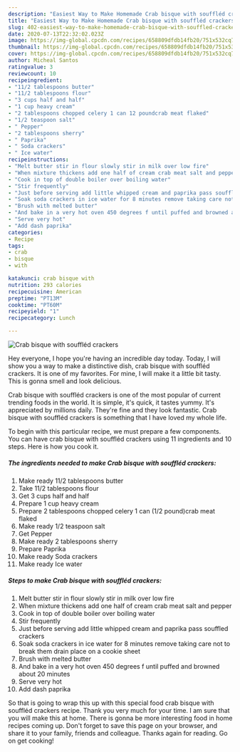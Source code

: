 ```yaml
---
description: "Easiest Way to Make Homemade Crab bisque with souffléd crackers"
title: "Easiest Way to Make Homemade Crab bisque with souffléd crackers"
slug: 402-easiest-way-to-make-homemade-crab-bisque-with-souffled-crackers
date: 2020-07-13T22:32:02.023Z
image: https://img-global.cpcdn.com/recipes/658809dfdb14fb20/751x532cq70/crab-bisque-with-souffled-crackers-recipe-main-photo.jpg
thumbnail: https://img-global.cpcdn.com/recipes/658809dfdb14fb20/751x532cq70/crab-bisque-with-souffled-crackers-recipe-main-photo.jpg
cover: https://img-global.cpcdn.com/recipes/658809dfdb14fb20/751x532cq70/crab-bisque-with-souffled-crackers-recipe-main-photo.jpg
author: Micheal Santos
ratingvalue: 3
reviewcount: 10
recipeingredient:
- "11/2 tablespoons butter"
- "11/2 tablespoons flour"
- "3 cups half and half"
- "1 cup heavy cream"
- "2 tablespoons chopped celery 1 can 12 poundcrab meat flaked"
- "1/2 teaspoon salt"
- " Pepper"
- "2 tablespoons sherry"
- " Paprika"
- " Soda crackers"
- " Ice water"
recipeinstructions:
- "Melt butter stir in flour slowly stir in milk over low fire"
- "When mixture thickens add one half of cream crab meat salt and pepper"
- "Cook in top of double boiler over boiling water"
- "Stir frequently"
- "Just before serving add little whipped cream and paprika pass souffled crackers"
- "Soak soda crackers in ice water for 8 minutes remove taking care not to break them drain place on a cookie sheet"
- "Brush with melted butter"
- "And bake in a very hot oven 450 degrees f until puffed and browned about 20 minutes"
- "Serve very hot"
- "Add dash paprika"
categories:
- Recipe
tags:
- crab
- bisque
- with

katakunci: crab bisque with 
nutrition: 293 calories
recipecuisine: American
preptime: "PT13M"
cooktime: "PT60M"
recipeyield: "1"
recipecategory: Lunch

---
```



![Crab bisque with souffléd crackers](https://img-global.cpcdn.com/recipes/658809dfdb14fb20/751x532cq70/crab-bisque-with-souffled-crackers-recipe-main-photo.jpg)

Hey everyone, I hope you're having an incredible day today. Today, I will show you a way to make a distinctive dish, crab bisque with souffléd crackers. It is one of my favorites. For mine, I will make it a little bit tasty. This is gonna smell and look delicious.

Crab bisque with souffléd crackers is one of the most popular of current trending foods in the world. It is simple, it's quick, it tastes yummy. It's appreciated by millions daily. They're fine and they look fantastic. Crab bisque with souffléd crackers is something that I have loved my whole life.




To begin with this particular recipe, we must prepare a few components. You can have crab bisque with souffléd crackers using 11 ingredients and 10 steps. Here is how you cook it.

<!--inarticleads1-->

##### The ingredients needed to make Crab bisque with souffléd crackers:

1. Make ready 11/2 tablespoons butter
1. Take 11/2 tablespoons flour
1. Get 3 cups half and half
1. Prepare 1 cup heavy cream
1. Prepare 2 tablespoons chopped celery 1 can (1/2 pound)crab meat flaked
1. Make ready 1/2 teaspoon salt
1. Get  Pepper
1. Make ready 2 tablespoons sherry
1. Prepare  Paprika
1. Make ready  Soda crackers
1. Make ready  Ice water




<!--inarticleads2-->

##### Steps to make Crab bisque with souffléd crackers:

1. Melt butter stir in flour slowly stir in milk over low fire
1. When mixture thickens add one half of cream crab meat salt and pepper
1. Cook in top of double boiler over boiling water
1. Stir frequently
1. Just before serving add little whipped cream and paprika pass souffled crackers
1. Soak soda crackers in ice water for 8 minutes remove taking care not to break them drain place on a cookie sheet
1. Brush with melted butter
1. And bake in a very hot oven 450 degrees f until puffed and browned about 20 minutes
1. Serve very hot
1. Add dash paprika




So that is going to wrap this up with this special food crab bisque with souffléd crackers recipe. Thank you very much for your time. I am sure that you will make this at home. There is gonna be more interesting food in home recipes coming up. Don't forget to save this page on your browser, and share it to your family, friends and colleague. Thanks again for reading. Go on get cooking!
